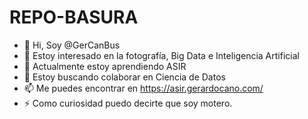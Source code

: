 # REPO-BASURA

- 👋 Hi, Soy @GerCanBus
- 👀 Estoy interesado en la fotografía, Big Data e Inteligencia Artificial
- 🌱 Actualmente estoy aprendiendo ASIR
- 💞️ Estoy buscando colaborar en Ciencia de Datos
- 📫 Me puedes encontrar en https://asir.gerardocano.com/
- ⚡ Como curiosidad puedo decirte que soy motero.

